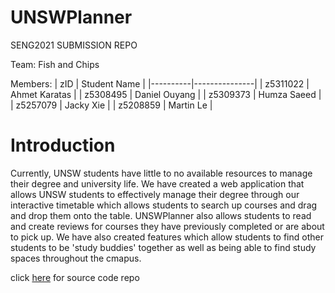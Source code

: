 # UNSWPlanner

SENG2021 SUBMISSION REPO

Team: Fish and Chips

Members:
| zID      | Student Name  |
|----------|---------------|
| z5311022 | Ahmet Karatas |
| z5308495 | Daniel Ouyang |
| z5309373 | Humza Saeed   |
| z5257079 | Jacky Xie     |
| z5208859 | Martin Le     |

<h1>Introduction</h1>
Currently, UNSW students have little to no available resources to manage their degree and university life. We have created a web application that allows UNSW students to effectively manage their degree through our interactive timetable which allows students to search up courses and drag and drop them onto the table. UNSWPlanner also allows students to read and create reviews for courses they have previously completed or are about to pick up. We have also created features which allow students to find other students to be 'study buddies' together as well as being able to find study spaces throughout the cmapus.

click [here](https://github.com/fafnirZ/UNSWCoursePlanner) for source code repo

